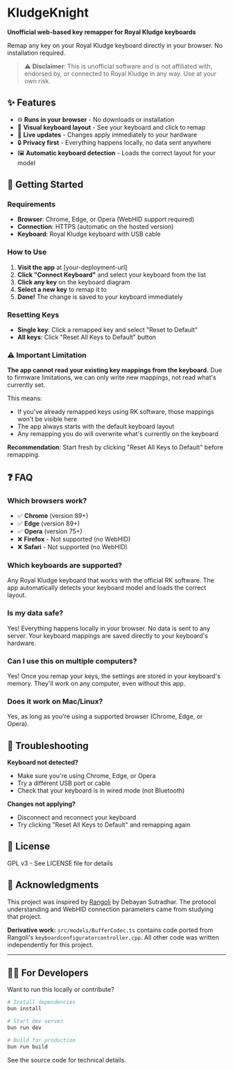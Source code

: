 # KludgeKnight

**Unofficial web-based key remapper for Royal Kludge keyboards**

Remap any key on your Royal Kludge keyboard directly in your browser. No installation required.

> ⚠️ **Disclaimer**: This is unofficial software and is not affiliated with, endorsed by, or connected to Royal Kludge in any way. Use at your own risk.

## ✨ Features

- 🌐 **Runs in your browser** - No downloads or installation
- 🎹 **Visual keyboard layout** - See your keyboard and click to remap
- 🔄 **Live updates** - Changes apply immediately to your hardware
- 🔒 **Privacy first** - Everything happens locally, no data sent anywhere
- 🖼️ **Automatic keyboard detection** - Loads the correct layout for your model

## 🚀 Getting Started

### Requirements

- **Browser**: Chrome, Edge, or Opera (WebHID support required)
- **Connection**: HTTPS (automatic on the hosted version)
- **Keyboard**: Royal Kludge keyboard with USB cable

### How to Use

1. **Visit the app** at [your-deployment-url]
2. **Click "Connect Keyboard"** and select your keyboard from the list
3. **Click any key** on the keyboard diagram
4. **Select a new key** to remap it to
5. **Done!** The change is saved to your keyboard immediately

### Resetting Keys

- **Single key**: Click a remapped key and select "Reset to Default"
- **All keys**: Click "Reset All Keys to Default" button

### ⚠️ Important Limitation

**The app cannot read your existing key mappings from the keyboard.** Due to firmware limitations, we can only write new mappings, not read what's currently set.

This means:
- If you've already remapped keys using RK software, those mappings won't be visible here
- The app always starts with the default keyboard layout
- Any remapping you do will overwrite what's currently on the keyboard

**Recommendation**: Start fresh by clicking "Reset All Keys to Default" before remapping.

## ❓ FAQ

### Which browsers work?

- ✅ **Chrome** (version 89+)
- ✅ **Edge** (version 89+)
- ✅ **Opera** (version 75+)
- ❌ **Firefox** - Not supported (no WebHID)
- ❌ **Safari** - Not supported (no WebHID)

### Which keyboards are supported?

Any Royal Kludge keyboard that works with the official RK software. The app automatically detects your keyboard model and loads the correct layout.

### Is my data safe?

Yes! Everything happens locally in your browser. No data is sent to any server. Your keyboard mappings are saved directly to your keyboard's hardware.

### Can I use this on multiple computers?

Yes! Once you remap your keys, the settings are stored in your keyboard's memory. They'll work on any computer, even without this app.

### Does it work on Mac/Linux?

Yes, as long as you're using a supported browser (Chrome, Edge, or Opera).

## 🐛 Troubleshooting

**Keyboard not detected?**
- Make sure you're using Chrome, Edge, or Opera
- Try a different USB port or cable
- Check that your keyboard is in wired mode (not Bluetooth)

**Changes not applying?**
- Disconnect and reconnect your keyboard
- Try clicking "Reset All Keys to Default" and remapping again

## 📄 License

GPL v3 - See LICENSE file for details

## 🙏 Acknowledgments

This project was inspired by [Rangoli](https://github.com/rnayabed/rangoli) by Debayan Sutradhar. The protocol understanding and WebHID connection parameters came from studying that project.

**Derivative work:** `src/models/BufferCodec.ts` contains code ported from Rangoli's `keyboardconfiguratorcontroller.cpp`. All other code was written independently for this project.

---

## 👨‍💻 For Developers

Want to run this locally or contribute?

```bash
# Install dependencies
bun install

# Start dev server
bun run dev

# Build for production
bun run build
```

See the source code for technical details.
